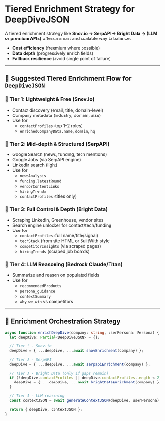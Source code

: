 
# Tiered Enrichment Strategy for DeepDiveJSON

A tiered enrichment strategy like **Snov.io → SerpAPI → Bright Data → (LLM or premium APIs)** offers a smart and scalable way to balance:

- **Cost efficiency** (freemium where possible)
- **Data depth** (progressively enrich fields)
- **Fallback resilience** (avoid single point of failure)

---

## 🧩 Suggested Tiered Enrichment Flow for `DeepDiveJSON`

### 🔹 Tier 1: Lightweight & Free (Snov.io)

- Contact discovery (email, title, domain-level)
- Company metadata (industry, domain, size)
- Use for:
  - `contactProfiles` (top 1–2 roles)
  - `enrichedCompanyData.name`, `domain`, `hq`

### 🔸 Tier 2: Mid-depth & Structured (SerpAPI)

- Google Search (news, funding, tech mentions)
- Google Jobs (via SerpAPI engine)
- LinkedIn search (light)
- Use for:
  - `newsAnalysis`
  - `funding.latestRound`
  - `vendorContentLinks`
  - `hiringTrends`
  - `contactProfiles` (titles only)

### 🔶 Tier 3: Full Control & Depth (Bright Data)

- Scraping LinkedIn, Greenhouse, vendor sites
- Search engine unlocker for contact/tech/funding
- Use for:
  - `contactProfiles` (full name/title/signal)
  - `techStack` (from site HTML or BuiltWith style)
  - `competitorInsights` (via scraped pages)
  - `hiringTrends` (scraped job boards)

### 🧠 Tier 4: LLM Reasoning (Bedrock Claude/Titan)

- Summarize and reason on populated fields
- Use for:
  - `recommendedProducts`
  - `persona_guidance`
  - `contextSummary`
  - `why_we_win` vs competitors

---

## 🔄 Enrichment Orchestration Strategy

```ts
async function enrichDeepDive(company: string, userPersona: Persona) {
  let deepDive: Partial<DeepDiveJSON> = {};

  // Tier 1 - Snov.io
  deepDive = { ...deepDive, ...await snovEnrichment(company) };

  // Tier 2 - SerpAPI
  deepDive = { ...deepDive, ...await serpapiEnrichment(company) };

  // Tier 3 - Bright Data (only if gaps remain)
  if (!deepDive.contactProfiles || deepDive.contactProfiles.length < 2) {
    deepDive = { ...deepDive, ...await brightDataEnrichment(company) };
  }

  // Tier 4 - LLM reasoning
  const contextJSON = await generateContextJSON(deepDive, userPersona);

  return { deepDive, contextJSON };
}
```
